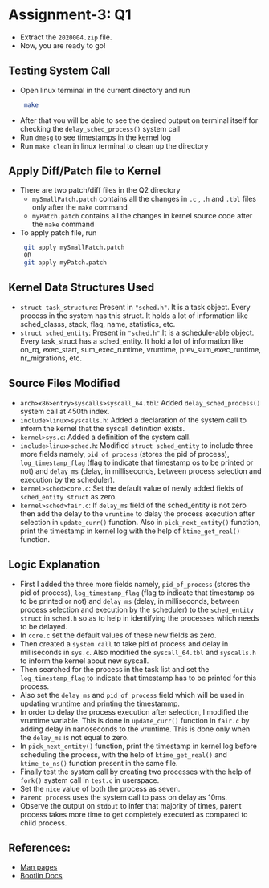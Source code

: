 # Assignment-3: Q1

- Extract the `2020004.zip` file.
- Now, you are ready to go!

## Testing System Call    
- Open linux terminal in the current directory and run
   ```sh
    make 
   ```
- After that you will be able to see the desired output on terminal itself for checking the `delay_sched_process()` system call
- Run `dmesg` to see timestamps in the kernel log
- Run `make clean` in linux terminal to clean up the directory

## Apply Diff/Patch file to Kernel
- There are two patch/diff files in the Q2 directory
  - `mySmallPatch.patch` contains all the changes in `.c` , `.h` and `.tbl` files only after the `make` command
  - `myPatch.patch` contains all the changes in  kernel source code after the `make` command
- To apply patch file, run
  ```sh
   git apply mySmallPatch.patch
   OR
   git apply myPatch.patch
  ```

## Kernel Data Structures Used
- `struct task_structure`: Present in `"sched.h"`. It is a task object. Every process in the system has this struct. It holds a lot of information like sched_classs, stack, flag, name, statistics, etc.
- `struct sched_entity`: Present in `"sched.h"`.It is a schedule-able object. Every task_struct has a sched_entity. It hold a lot of information like on_rq, exec_start, sum_exec_runtime, vruntime, prev_sum_exec_runtime, nr_migrations, etc.

## Source Files Modified
- `arch>x86>entry>syscalls>syscall_64.tbl`: Added `delay_sched_process()` system call at 450th index.
- `include>linux>syscalls.h`: Added a declaration of the system call to inform the kernel that the syscall definition exists.
- `kernel>sys.c`: Added a definition of the system call.
- `include>linux>sched.h`: Modified `struct sched_entity` to include three more fields namely, `pid_of_process` (stores the pid of process), `log_timestamp_flag` (flag to indicate that timestamp os to be printed or not) and `delay_ms` (delay, in milliseconds, between process selection and execution by the scheduler).
- `kernel>sched>core.c`: Set the default value of newly added fields of `sched_entity struct` as zero.
- `kernel>sched>fair.c`: If `delay_ms` field of the sched_entity is not zero then add the delay to the `vruntime` to delay the process execution after selection in `update_curr()` function. Also in `pick_next_entity()` function, print the timestamp in kernel log with the help of `ktime_get_real()` function.


## Logic Explanation
- First I added the three more fields namely, `pid_of_process` (stores the pid of process), `log_timestamp_flag` (flag to indicate that timestamp os to be printed or not) and `delay_ms` (delay, in milliseconds, between process selection and execution by the scheduler) to the `sched_entity struct` in `sched.h` so as to help in identifying the processes which needs to be delayed.
- In `core.c` set the default values of these new fields as zero.
- Then created a `system call` to take pid of process and delay in milliseconds in `sys.c`. Also modified the `syscall_64.tbl` and `syscalls.h` to inform the kernel about new syscall.
- Then searched for the process in the task list and set the `log_timestamp_flag` to indicate that timestamp has to be printed for this process.
- Also set the `delay_ms` and `pid_of_process` field which will be used in updating vruntime and printing the timestammp.
- In order to delay the process execution after selection, I modified the vruntime variable. This is done in `update_curr()` function in `fair.c` by adding delay in nanoseconds to the vruntime. This is done only when the `delay_ms` is not equal to zero.
- In `pick_next_entity()` function, print the timestamp in kernel log before scheduling the process, with the help of `ktime_get_real()` and `ktime_to_ns()` function present in the same file.
- Finally test the system call by creating two processes with the help of `fork()` system call in `test.c` in userspace.
- Set the `nice` value of both the process as seven.
- `Parent process` uses the system call to pass on delay as 10ms.
- Observe the output on `stdout` to infer that majority of times, parent process takes more time to get completely executed as compared to child process.

## References:
- [Man pages](https://man7.org/)
- [Bootlin Docs](https://bootlin.com/docs/)
